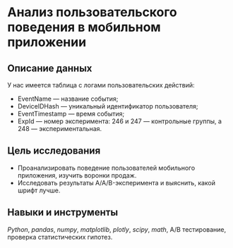 # Анализ пользовательского поведения в мобильном приложении

## Описание данных

У нас имеется таблица с логами пользовательских действий:

- EventName — название события;
- DeviceIDHash — уникальный идентификатор пользователя;
- EventTimestamp — время события;
- ExpId — номер эксперимента: 246 и 247 — контрольные группы, а 248 — экспериментальная.

## Цель исследования

- Проанализировать поведение пользователей мобильного приложения, изучить воронки продаж.
- Исследовать результаты A/A/B-эксперимента и выяснить, какой шрифт лучше.

## Навыки и инструменты

*Python*, *pandas*, *numpy*, *matplotlib*, *plotly*, *scipy*, *math*, А/В тестирование, проверка статистических гипотез.